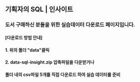 ## 기획자의 SQL | 인사이트

### 도서 구매하신 분들을 위한 실습데이터 다운로드 페이지입니다.
#### [다운로드 방법 안내]
#### 1. 위의 폴더 "data"클릭
#### 2. data-sql-insight.zip 압축파일을 다운받거나 
####    폴더 내의 csv파일 5개를 직접 다운로드 하여 실습 데이터를 준비
